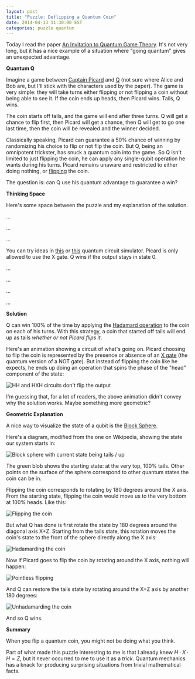 ```yaml
---
layout: post
title: "Puzzle: Deflipping a Quantum Coin"
date: 2014-04-13 11:30:00 EST
categories: puzzle quantum
---
```


Today I read the paper [An Invitation to Quantum Game Theory](http://arxiv.org/pdf/quant-ph/0211191v1.pdf). It's not very long, but it has a nice example of a situation where "going quantum" gives an unexpected advantage.

**Quantum Q**

Imagine a game between [Captain Picard](http://en.wikipedia.org/wiki/Jean-Luc_Picard) and [Q](http://en.wikipedia.org/wiki/Q_%28Star_Trek%29) (not sure where Alice and Bob are, but I'll stick with the characters used by the paper). The game is very simple: they will take turns either flipping or not flipping a coin without being able to see it. If the coin ends up heads, then Picard wins. Tails, Q wins.

The coin starts off tails, and the game will end after three turns. Q will get a chance to flip first, then Picard will get a chance, then Q will get to go one last time, then the coin will be revealed and the winner decided.

Classically speaking, Picard can guarantee a 50% chance of winning by randomizing his choice to flip or not flip the coin. But Q, being an omnipotent trickster, has snuck a quantum coin into the game. So Q isn't limited to just flipping the coin, he can apply any single-qubit operation he wants during his turns. Picard remains unaware and restricted to either doing nothing, or [flipping](http://en.wikipedia.org/wiki/Quantum_gate#Pauli-X_gate) the coin.

The question is: can Q use his quantum advantage to guarantee a win?

**Thinking Space**

Here's some space between the puzzle and my explanation of the solution.

...

...

...

You can try ideas in [this](http://jsfiddle.net/xkCLq/24/embedded/result/) or [this](http://www.davyw.com/quantum/) quantum circuit simulator. Picard is only allowed to use the X gate. Q wins if the output stays in state 0.

...

...

...

...

**Solution**

Q can win 100% of the time by applying the [Hadamard operation](http://en.wikipedia.org/wiki/Quantum_gate#Hadamard_gate) to the coin on each of his turns. With this strategy, a coin that started off tails will end up as tails *whether or not Picard flips it*.

Here's an animation showing a circuit of what's going on. Picard choosing to flip the coin is represented by the presence or absence of an [X gate](http://en.wikipedia.org/wiki/Quantum_gate#Pauli-X_gate) (the quantum version of a NOT gate). But instead of flipping the coin like he expects, he ends up doing an operation that spins the phase of the "head" component of the state:

![HH and HXH circuits don't flip the output](http://i.imgur.com/cLVne3P.gif)

I'm guessing that, for a lot of readers, the above animation didn't convey why the solution works. Maybe something more geometric?

**Geometric Explanation**

A nice way to visualize the state of a qubit is the [Block Sphere](http://en.wikipedia.org/wiki/Bloch_sphere).

Here's a diagram, modified from the one on Wikipedia, showing the state our system starts in:

![Block sphere with current state being tails / up](http://i.imgur.com/gLHOuKD.png)

The green blob shows the starting state: at the very top, 100% tails. Other points on the surface of the sphere correspond to other quantum states the coin can be in.

Flipping the coin corresponds to rotating by 180 degrees around the X axis. From the starting state, flipping the coin would move us to the very bottom at 100% heads. Like this:

![Flipping the coin](http://i.imgur.com/Lzf4UKP.png)

But what Q has done is first rotate the state by 180 degrees around the diagonal axis X+Z. Starting from the tails state, this rotation moves the coin's state to the front of the sphere directly along the X axis:

![Hadamarding the coin](http://i.imgur.com/TlHztwN.png)

Now if Picard goes to flip the coin by rotating around the X axis, nothing will happen:

![Pointless flipping](http://i.imgur.com/fRaY0Tv.png)

And Q can restore the tails state by rotating around the X+Z axis by another 180 degrees:

![Unhadamarding the coin](http://i.imgur.com/REcCHEL.png)

And so Q wins.

**Summary**

When you flip a quantum coin, you might not be doing what you think.

Part of what made this puzzle interesting to me is that I already knew $H \cdot X \cdot H = Z$, but it never occurred to me to use it as a *trick*. Quantum mechanics has a knack for producing surprising situations from trivial mathematical facts.
